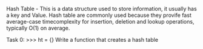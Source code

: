 Hash Table - This is a data structure used to store information, it usually has a key and Value. Hash table are commonly used because they provife fast average-case timecomplexity for insertion, deletion and lookup operations, typically O(1) on average.

Task 0:
    >>> ht = {}
        Write a function that creates a hash table